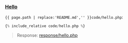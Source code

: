 ### [Hello](code.zip)

`{{ page.path | replace:'README.md','' }}code/hello.php`:
```php
{% include_relative code/hello.php %}
```

> Response: [response/hello.php](response/hello.php)
